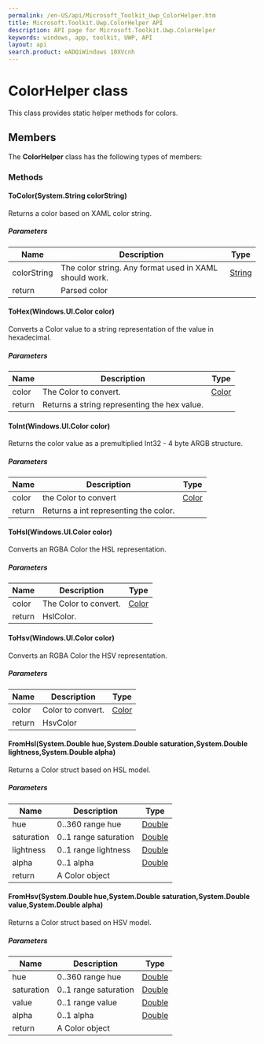```yaml
---
permalink: /en-US/api/Microsoft_Toolkit_Uwp_ColorHelper.htm
title: Microsoft.Toolkit.Uwp.ColorHelper API 
description: API page for Microsoft.Toolkit.Uwp.ColorHelper
keywords: windows, app, toolkit, UWP, API
layout: api
search.product: eADQiWindows 10XVcnh
---
```



# ColorHelper class

This class provides static helper methods for colors.

## Members

The **ColorHelper** class has the following types of members:

### Methods

#### ToColor(System.String colorString)

Returns a color based on XAML color string.

##### Parameters



| Name | Description | Type || --- | --- | --- || colorString | The color string. Any format used in XAML should work. | [String](https://msdn.microsoft.com/library/windows/apps/System.String) || return |Parsed color |


#### ToHex(Windows.UI.Color color)

Converts a Color value to a string representation of the value in hexadecimal.

##### Parameters



| Name | Description | Type || --- | --- | --- || color | The Color to convert. | [Color](https://msdn.microsoft.com/library/windows/apps/Windows.UI.Color) || return |Returns a string representing the hex value. |


#### ToInt(Windows.UI.Color color)

Returns the color value as a premultiplied Int32 - 4 byte ARGB structure.

##### Parameters



| Name | Description | Type || --- | --- | --- || color | the Color to convert | [Color](https://msdn.microsoft.com/library/windows/apps/Windows.UI.Color) || return |Returns a int representing the color. |


#### ToHsl(Windows.UI.Color color)

Converts an RGBA Color the HSL representation.

##### Parameters



| Name | Description | Type || --- | --- | --- || color | The Color to convert. | [Color](https://msdn.microsoft.com/library/windows/apps/Windows.UI.Color) || return |HslColor. |


#### ToHsv(Windows.UI.Color color)

Converts an RGBA Color the HSV representation.

##### Parameters



| Name | Description | Type || --- | --- | --- || color | Color to convert. | [Color](https://msdn.microsoft.com/library/windows/apps/Windows.UI.Color) || return |HsvColor |


#### FromHsl(System.Double hue,System.Double saturation,System.Double lightness,System.Double alpha)

Returns a Color struct based on HSL model.

##### Parameters



| Name | Description | Type || --- | --- | --- || hue | 0..360 range hue | [Double](https://msdn.microsoft.com/library/windows/apps/System.Double) || saturation | 0..1 range saturation | [Double](https://msdn.microsoft.com/library/windows/apps/System.Double) || lightness | 0..1 range lightness | [Double](https://msdn.microsoft.com/library/windows/apps/System.Double) || alpha | 0..1 alpha | [Double](https://msdn.microsoft.com/library/windows/apps/System.Double) || return |A Color object |


#### FromHsv(System.Double hue,System.Double saturation,System.Double value,System.Double alpha)

Returns a Color struct based on HSV model.

##### Parameters



| Name | Description | Type || --- | --- | --- || hue | 0..360 range hue | [Double](https://msdn.microsoft.com/library/windows/apps/System.Double) || saturation | 0..1 range saturation | [Double](https://msdn.microsoft.com/library/windows/apps/System.Double) || value | 0..1 range value | [Double](https://msdn.microsoft.com/library/windows/apps/System.Double) || alpha | 0..1 alpha | [Double](https://msdn.microsoft.com/library/windows/apps/System.Double) || return |A Color object |

